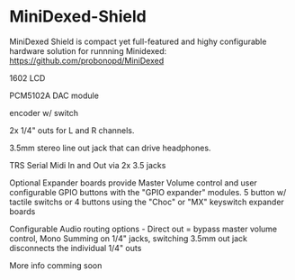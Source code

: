 # MiniDexed-Shield
MiniDexed Shield is compact yet full-featured and highy configurable hardware solution for runnning Minidexed: https://github.com/probonopd/MiniDexed

1602 LCD

PCM5102A DAC module

encoder w/ switch

2x 1/4" outs for L and R channels.

3.5mm stereo line out jack that can drive headphones.

TRS Serial Midi In and Out via 2x 3.5 jacks

Optional Expander boards provide Master Volume control and user configurable GPIO buttons with the "GPIO expander" modules.   5 button w/ tactile switchs or 4 buttons using the "Choc" or "MX" keyswitch expander boards

Configurable Audio routing options - Direct out = bypass master volume control,  Mono Summing on 1/4" jacks,  switching 3.5mm out jack disconnects the individual 1/4" outs

More info comming soon
